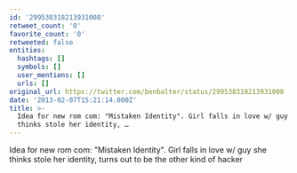 ```yaml
---
id: '299538318213931008'
retweet_count: '0'
favorite_count: '0'
retweeted: false
entities:
  hashtags: []
  symbols: []
  user_mentions: []
  urls: []
original_url: https://twitter.com/benbalter/status/299538318213931008
date: '2013-02-07T15:21:14.000Z'
title: >-
  Idea for new rom com: "Mistaken Identity". Girl falls in love w/ guy she
  thinks stole her identity, …
---
```


Idea for new rom com: "Mistaken Identity". Girl falls in love w/ guy she thinks stole her identity, turns out to be the other kind of hacker
